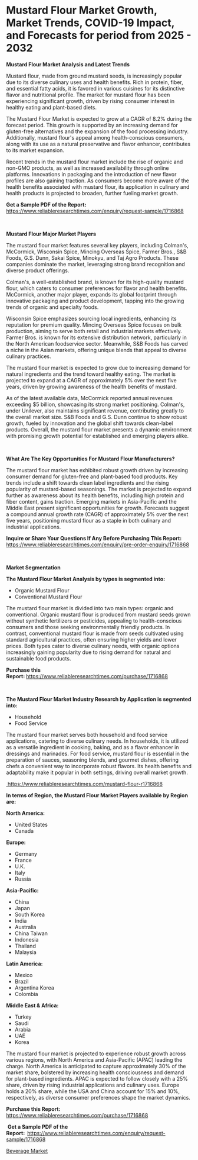 <p><h1>Mustard Flour Market Growth, Market Trends, COVID-19 Impact, and Forecasts for period from 2025 - 2032</h1></p><p><strong>Mustard Flour Market Analysis and Latest Trends</strong></p>
<p><p>Mustard flour, made from ground mustard seeds, is increasingly popular due to its diverse culinary uses and health benefits. Rich in protein, fiber, and essential fatty acids, it is favored in various cuisines for its distinctive flavor and nutritional profile. The market for mustard flour has been experiencing significant growth, driven by rising consumer interest in healthy eating and plant-based diets.</p><p>The Mustard Flour Market is expected to grow at a CAGR of 8.2% during the forecast period. This growth is supported by an increasing demand for gluten-free alternatives and the expansion of the food processing industry. Additionally, mustard flour's appeal among health-conscious consumers, along with its use as a natural preservative and flavor enhancer, contributes to its market expansion.</p><p>Recent trends in the mustard flour market include the rise of organic and non-GMO products, as well as increased availability through online platforms. Innovations in packaging and the introduction of new flavor profiles are also gaining traction. As consumers become more aware of the health benefits associated with mustard flour, its application in culinary and health products is projected to broaden, further fueling market growth.</p></p>
<p><strong>Get a Sample PDF of the Report:&nbsp;</strong> <a href="https://www.reliableresearchtimes.com/enquiry/request-sample/1716868?utm_campaign=2391&utm_medium=2&utm_source=Github&utm_content=ia&utm_term=15022025&utm_id=mustard-flour">https://www.reliableresearchtimes.com/enquiry/request-sample/1716868</a></p>
<p>&nbsp;</p>
<p><strong>Mustard Flour Major Market Players</strong></p>
<p><p>The mustard flour market features several key players, including Colman's, McCormick, Wisconsin Spice, Mincing Overseas Spice, Farmer Bros., S&B Foods, G.S. Dunn, Sakai Spice, Minokyu, and Taj Agro Products. These companies dominate the market, leveraging strong brand recognition and diverse product offerings.</p><p>Colman's, a well-established brand, is known for its high-quality mustard flour, which caters to consumer preferences for flavor and health benefits. McCormick, another major player, expands its global footprint through innovative packaging and product development, tapping into the growing trends of organic and specialty foods.</p><p>Wisconsin Spice emphasizes sourcing local ingredients, enhancing its reputation for premium quality. Mincing Overseas Spice focuses on bulk production, aiming to serve both retail and industrial markets effectively. Farmer Bros. is known for its extensive distribution network, particularly in the North American foodservice sector. Meanwhile, S&B Foods has carved a niche in the Asian markets, offering unique blends that appeal to diverse culinary practices.</p><p>The mustard flour market is expected to grow due to increasing demand for natural ingredients and the trend toward healthy eating. The market is projected to expand at a CAGR of approximately 5% over the next five years, driven by growing awareness of the health benefits of mustard.</p><p>As of the latest available data, McCormick reported annual revenues exceeding $5 billion, showcasing its strong market positioning. Colman's, under Unilever, also maintains significant revenue, contributing greatly to the overall market size. S&B Foods and G.S. Dunn continue to show robust growth, fueled by innovation and the global shift towards clean-label products. Overall, the mustard flour market presents a dynamic environment with promising growth potential for established and emerging players alike.</p></p>
<p>&nbsp;</p>
<p><strong>What Are The Key Opportunities For Mustard Flour Manufacturers?</strong></p>
<p><p>The mustard flour market has exhibited robust growth driven by increasing consumer demand for gluten-free and plant-based food products. Key trends include a shift towards clean label ingredients and the rising popularity of mustard-based seasonings. The market is projected to expand further as awareness about its health benefits, including high protein and fiber content, gains traction. Emerging markets in Asia-Pacific and the Middle East present significant opportunities for growth. Forecasts suggest a compound annual growth rate (CAGR) of approximately 5% over the next five years, positioning mustard flour as a staple in both culinary and industrial applications.</p></p>
<p><strong>Inquire or Share Your Questions If Any Before Purchasing This Report:</strong> <a href="https://www.reliableresearchtimes.com/enquiry/pre-order-enquiry/1716868?utm_campaign=2391&utm_medium=2&utm_source=Github&utm_content=ia&utm_term=15022025&utm_id=mustard-flour">https://www.reliableresearchtimes.com/enquiry/pre-order-enquiry/1716868</a></p>
<p>&nbsp;</p>
<p><strong>Market Segmentation</strong></p>
<p><strong>The Mustard Flour Market Analysis by types is segmented into:</strong></p>
<p><ul><li>Organic Mustard Flour</li><li>Conventional Mustard Flour</li></ul></p>
<p><p>The mustard flour market is divided into two main types: organic and conventional. Organic mustard flour is produced from mustard seeds grown without synthetic fertilizers or pesticides, appealing to health-conscious consumers and those seeking environmentally friendly products. In contrast, conventional mustard flour is made from seeds cultivated using standard agricultural practices, often ensuring higher yields and lower prices. Both types cater to diverse culinary needs, with organic options increasingly gaining popularity due to rising demand for natural and sustainable food products.</p></p>
<p><strong>Purchase this Report:&nbsp;</strong><a href="https://www.reliableresearchtimes.com/purchase/1716868?utm_campaign=2391&utm_medium=2&utm_source=Github&utm_content=ia&utm_term=15022025&utm_id=mustard-flour">https://www.reliableresearchtimes.com/purchase/1716868</a></p>
<p>&nbsp;</p>
<p><strong>The Mustard Flour Market Industry Research by Application is segmented into:</strong></p>
<p><ul><li>Household</li><li>Food Service</li></ul></p>
<p><p>The mustard flour market serves both household and food service applications, catering to diverse culinary needs. In households, it is utilized as a versatile ingredient in cooking, baking, and as a flavor enhancer in dressings and marinades. For food service, mustard flour is essential in the preparation of sauces, seasoning blends, and gourmet dishes, offering chefs a convenient way to incorporate robust flavors. Its health benefits and adaptability make it popular in both settings, driving overall market growth.</p></p>
<p><a href="https://www.reliableresearchtimes.com/mustard-flour-r1716868?utm_campaign=2391&utm_medium=2&utm_source=Github&utm_content=ia&utm_term=15022025&utm_id=mustard-flour">&nbsp;https://www.reliableresearchtimes.com/mustard-flour-r1716868</a></p>
<p><strong>In terms of Region, the Mustard Flour Market Players available by Region are:</strong></p>
<p>
    <p> <strong> North America: </strong>
        <ul>
            <li>United States</li>
            <li>Canada</li>
        </ul>
        </p> 
    <p> <strong> Europe: </strong>
        <ul>
            <li>Germany</li>
            <li>France</li>
            <li>U.K.</li>
            <li>Italy</li>
            <li>Russia</li>
        </ul>
        </p> 
    <p> <strong> Asia-Pacific: </strong>
        <ul>
            <li>China</li>
            <li>Japan</li>
            <li>South Korea</li>
            <li>India</li>
            <li>Australia</li>
            <li>China Taiwan</li>
            <li>Indonesia</li>
            <li>Thailand</li>
            <li>Malaysia</li>
        </ul>
        </p> 
    <p> <strong> Latin America: </strong>
        <ul>
            <li>Mexico</li>
            <li>Brazil</li>
            <li>Argentina Korea</li>
            <li>Colombia</li>
        </ul>
        </p> 
    <p> <strong> Middle East & Africa: </strong>
        <ul>
            <li>Turkey</li>
            <li>Saudi</li>
            <li>Arabia</li>
            <li>UAE</li>
            <li>Korea</li>
        </ul>
    </p>
    </p>
<p><p>The mustard flour market is projected to experience robust growth across various regions, with North America and Asia-Pacific (APAC) leading the charge. North America is anticipated to capture approximately 30% of the market share, bolstered by increasing health consciousness and demand for plant-based ingredients. APAC is expected to follow closely with a 25% share, driven by rising industrial applications and culinary uses. Europe holds a 20% share, while the USA and China account for 15% and 10%, respectively, as diverse consumer preferences shape the market dynamics.</p></p>
<p><strong>Purchase this Report: </strong><a href="https://www.reliableresearchtimes.com/purchase/1716868?utm_campaign=2391&utm_medium=2&utm_source=Github&utm_content=ia&utm_term=15022025&utm_id=mustard-flour">https://www.reliableresearchtimes.com/purchase/1716868</a></p>
<p>&nbsp;<strong>Get a Sample PDF of the Report:&nbsp;&nbsp;</strong><a href="https://www.reliableresearchtimes.com/enquiry/request-sample/1716868?utm_campaign=2391&utm_medium=2&utm_source=Github&utm_content=ia&utm_term=15022025&utm_id=mustard-flour">https://www.reliableresearchtimes.com/enquiry/request-sample/1716868</a></p>
<p><strong></strong></p>
<p><p><a href="https://github.com/hartsockdonnette82/Market-Research-Report-List-1/blob/main/beverage-market.md?utm_campaign=2391&utm_medium=2&utm_source=Github&utm_content=ia&utm_term=15022025&utm_id=mustard-flour">Beverage Market</a></p></p>